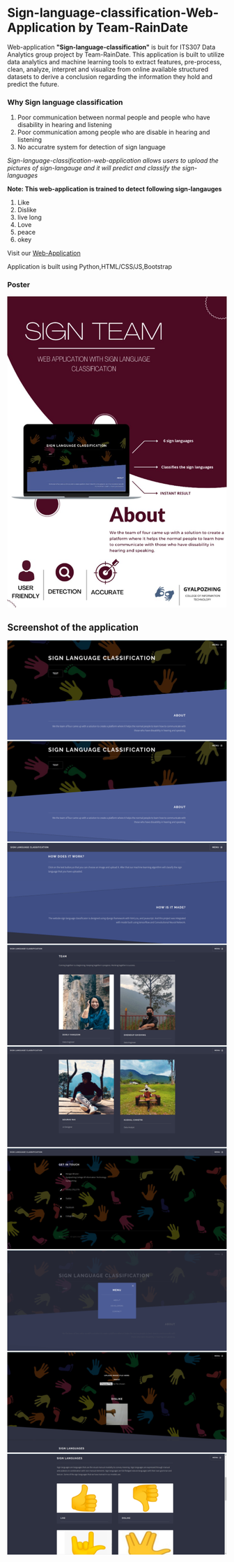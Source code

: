 # Sign-language-classification-Web-Application by Team-RainDate

Web-application **"Sign-language-classification"** is buit for ITS307 Data Analytics group project by Team-RainDate. This application is built to utilize data analytics and machine learning tools to extract features, pre-process, clean, analyze, interpret and visualize from online available structured datasets to derive a conclusion regarding the information they hold and predict the future.

### Why Sign language classification 

1. Poor communication between normal people and people who have disability in hearing and listening
2. Poor communication among people who are disable in hearing and listening
3. No accuratre system for detection of sign language

*Sign-language-classification-web-application allows users to upload the pictures of sign-langauge and it will predict and classify the sign-languages*

**Note: This web-application is trained to detect following sign-langauges**
1. Like 
2. Dislike 
3. live long 
4. Love
5. peace 
6. okey

Visit our [Web-Application](https://sign-language-classification.herokuapp.com)

Application is built using Python,HTML/CSS/JS,Bootstrap

### Poster

<img src='https://github.com/Team-RainDate/Sign-Language-Classification/blob/main/Poster/poster.jpeg'>


## Screenshot of the application
<img src='https://github.com/Team-RainDate/Sign-Language-Classification/blob/main/Screenshot%20of%20Web-Application/Screenshot%20from%202022-06-11%2000-47-47.png'>

<img src='https://github.com/Team-RainDate/Sign-Language-Classification/blob/main/Screenshot%20of%20Web-Application/Screenshot%20from%202022-06-11%2000-50-36.png'>

<img src='https://github.com/Team-RainDate/Sign-Language-Classification/blob/main/Screenshot%20of%20Web-Application/Screenshot%20from%202022-06-11%2000-50-55.png'>

<img src='https://github.com/Team-RainDate/Sign-Language-Classification/blob/main/Screenshot%20of%20Web-Application/Screenshot%20from%202022-06-11%2000-51-37.png'>

<img src='https://github.com/Team-RainDate/Sign-Language-Classification/blob/main/Screenshot%20of%20Web-Application/Screenshot%20from%202022-06-11%2000-51-48.png'>

<img src='https://github.com/Team-RainDate/Sign-Language-Classification/blob/main/Screenshot%20of%20Web-Application/Screenshot%20from%202022-06-11%2000-51-57.png'>

<img src='https://github.com/Team-RainDate/Sign-Language-Classification/blob/main/Screenshot%20of%20Web-Application/Screenshot%20from%202022-06-11%2000-52-07.png'>

<img src='https://github.com/Team-RainDate/Sign-Language-Classification/blob/main/Screenshot%20of%20Web-Application/Screenshot%20from%202022-06-11%2001-20-08.png'>

<img src='https://github.com/Team-RainDate/Sign-Language-Classification/blob/main/Screenshot%20of%20Web-Application/Screenshot%20from%202022-06-11%2001-20-53.png'>

